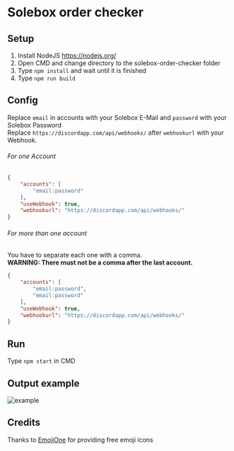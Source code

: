 # Solebox order checker

## Setup
1. Install NodeJS https://nodejs.org/
2. Open CMD and change directory to the solebox-order-checker folder
3. Type `npm install` and wait until it is finished
4. Type `npm run build`

## Config
Replace `email` in accounts with your Solebox E-Mail and `password` with your Solebox Password\
Replace `https://discordapp.com/api/webhooks/` after `webhookurl` with your Webhook.
###### For one Account
```json
{
    "accounts": [
        "email:password"
    ],
    "useWebhook": true,
    "webhookurl": "https://discordapp.com/api/webhooks/"
}
```
###### For more than one account
You have to separate each one with a comma.\
**WARNING: There must not be a comma after the last account.**
```json
{
    "accounts": [
        "email:password",
        "email:password"
    ],
    "useWebhook": true,
    "webhookurl": "https://discordapp.com/api/webhooks/"
}
```
## Run
Type `npm start` in CMD

## Output example
![example](https://i.imgur.com/pD34BUE.jpg)

## Credits
Thanks to [EmojiOne](https://www.emojione.com/) for providing free emoji icons